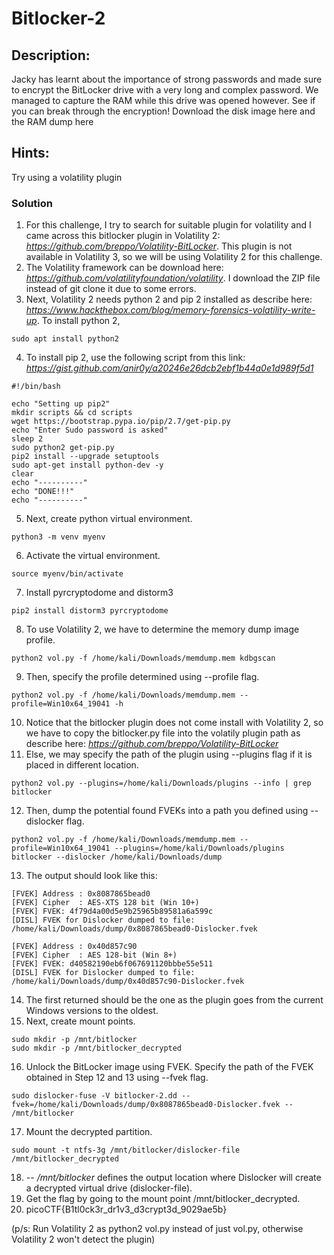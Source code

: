 # Bitlocker-2
## Description:
Jacky has learnt about the importance of strong passwords and made sure to encrypt the BitLocker drive with a very long and complex password. We managed to capture the RAM while this drive was opened however. See if you can break through the encryption!
Download the disk image here and the RAM dump here

## Hints:
Try using a volatility plugin

### Solution
1. For this challenge, I try to search for suitable plugin for volatility and I came across this bitlocker plugin in Volatility 2: _https://github.com/breppo/Volatility-BitLocker_. This plugin is not available in Volatility 3, so we will be using Volatility 2 for this challenge.
2. The Volatility framework can be download here: _https://github.com/volatilityfoundation/volatility_. I download the ZIP file instead of git clone it due to some errors.
3. Next, Volatility 2 needs python 2 and pip 2 installed as describe here: _https://www.hackthebox.com/blog/memory-forensics-volatility-write-up_. To install python 2,
```
sudo apt install python2
```
4. To install pip 2, use the following script from this link: _https://gist.github.com/anir0y/a20246e26dcb2ebf1b44a0e1d989f5d1_
```
#!/bin/bash

echo "Setting up pip2"
mkdir scripts && cd scripts
wget https://bootstrap.pypa.io/pip/2.7/get-pip.py
echo "Enter Sudo password is asked"
sleep 2
sudo python2 get-pip.py
pip2 install --upgrade setuptools
sudo apt-get install python-dev -y 
clear
echo "----------"
echo "DONE!!!"
echo "----------"
```
5. Next, create python virtual environment.
```
python3 -m venv myenv
```
6. Activate the virtual environment.
```
source myenv/bin/activate
```
7. Install pyrcryptodome and distorm3
```
pip2 install distorm3 pyrcryptodome
```
8. To use Volatility 2, we have to determine the memory dump image profile.
```
python2 vol.py -f /home/kali/Downloads/memdump.mem kdbgscan
```
9. Then, specify the profile determined using --profile flag.
```
python2 vol.py -f /home/kali/Downloads/memdump.mem --profile=Win10x64_19041 -h
```
10. Notice that the bitlocker plugin does not come install with Volatility 2, so we have to copy the bitlocker.py file into the volatily plugin path as describe here: _https://github.com/breppo/Volatility-BitLocker_
11. Else, we may specify the path of the plugin using --plugins flag if it is placed in different location.
```
python2 vol.py --plugins=/home/kali/Downloads/plugins --info | grep bitlocker
```
12. Then, dump the potential found FVEKs into a path you defined using --dislocker flag.
```
python2 vol.py -f /home/kali/Downloads/memdump.mem --profile=Win10x64_19041 --plugins=/home/kali/Downloads/plugins bitlocker --dislocker /home/kali/Downloads/dump
```
13. The output should look like this:
```
[FVEK] Address : 0x8087865bead0
[FVEK] Cipher  : AES-XTS 128 bit (Win 10+)
[FVEK] FVEK: 4f79d4a00d5e9b25965b89581a6a599c
[DISL] FVEK for Dislocker dumped to file: /home/kali/Downloads/dump/0x8087865bead0-Dislocker.fvek

[FVEK] Address : 0x40d857c90
[FVEK] Cipher  : AES 128-bit (Win 8+)
[FVEK] FVEK: d40582190eb6f067691120bbbe55e511
[DISL] FVEK for Dislocker dumped to file: /home/kali/Downloads/dump/0x40d857c90-Dislocker.fvek
```
14. The first returned should be the one as the plugin goes from the current Windows versions to the oldest.
15. Next, create mount points.
```
sudo mkdir -p /mnt/bitlocker
sudo mkdir -p /mnt/bitlocker_decrypted
```
16. Unlock the BitLocker image using FVEK. Specify the path of the FVEK obtained in Step 12 and 13 using --fvek flag.
```
sudo dislocker-fuse -V bitlocker-2.dd --fvek=/home/kali/Downloads/dump/0x8087865bead0-Dislocker.fvek -- /mnt/bitlocker
```
17. Mount the decrypted partition.
```
sudo mount -t ntfs-3g /mnt/bitlocker/dislocker-file /mnt/bitlocker_decrypted
```
18. _-- /mnt/bitlocker_ defines the output location where Dislocker will create a decrypted virtual drive (dislocker-file).
19. Get the flag by going to the mount point /mnt/bitlocker_decrypted.
20. picoCTF{B1tl0ck3r_dr1v3_d3crypt3d_9029ae5b}


(p/s: Run Volatility 2 as python2 vol.py instead of just vol.py, otherwise Volatility 2 won't detect the plugin)
